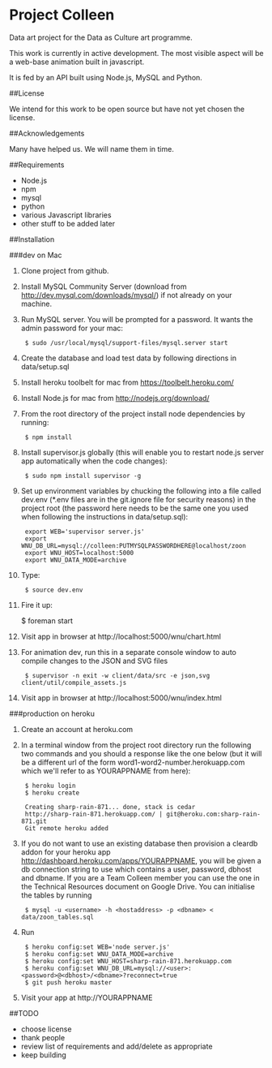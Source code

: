 # Project Colleen


Data art project for the Data as Culture art programme.

This work is currently in active development. The most visible aspect will be a web-base animation built in javascript.

It is fed by an API built using Node.js, MySQL and Python.

##License

We intend for this work to be open source but have not yet chosen the license.

##Acknowledgements


Many have helped us. We will name them in time.

##Requirements

* Node.js
* npm
* mysql
* python
* various Javascript libraries
* other stuff to be added later

##Installation 

###dev on Mac
1. Clone project from github.

1. Install MySQL Community Server (download from http://dev.mysql.com/downloads/mysql/) if not already on your machine.

1. Run MySQL server. You will be prompted for a password. It wants the admin password for your mac:

        $ sudo /usr/local/mysql/support-files/mysql.server start


1. Create the database and load test data by following directions in data/setup.sql

1. Install heroku toolbelt for mac from https://toolbelt.heroku.com/

1. Install Node.js for mac from http://nodejs.org/download/

1. From the root directory of the project install node dependencies by running:

        $ npm install

1. Install supervisor.js globally (this will enable you to restart node.js server app automatically when the code changes):

        $ sudo npm install supervisor -g

1. Set up environment variables by chucking the following into a file called dev.env (*.env files are in the git.ignore file for security reasons) in the project root (the password here needs to be the same one you used when following the instructions in data/setup.sql):

        export WEB='supervisor server.js'
        export WNU_DB_URL=mysql://colleen:PUTMYSQLPASSWORDHERE@localhost/zoon
        export WNU_HOST=localhost:5000
        export WNU_DATA_MODE=archive       

1. Type:

        $ source dev.env

1. Fire it up:

   	$ foreman start

1. Visit app in browser at http://localhost:5000/wnu/chart.html

1. For animation dev, run this in a separate console window to auto compile changes to the JSON and SVG files

        $ supervisor -n exit -w client/data/src -e json,svg client/util/compile_assets.js

1. Visit app in browser at http://localhost:5000/wnu/index.html

###production on heroku
1. Create an account at heroku.com
1. In a terminal window from the project root directory run the following two commands and you should a response like the one below (but it will be a different url of the form word1-word2-number.herokuapp.com which we'll refer to as YOURAPPNAME from here):

        $ heroku login
        $ heroku create
        
        Creating sharp-rain-871... done, stack is cedar
        http://sharp-rain-871.herokuapp.com/ | git@heroku.com:sharp-rain-871.git
        Git remote heroku added			

1. If you do not want to use an existing database then provision a cleardb addon for your heroku app http://dashboard.heroku.com/apps/YOURAPPNAME, you will be given a db connection string to use which contains a user, password, dbhost and dbname. If you are a Team Colleen member you can use the one in the Technical Resources document on Google Drive. You can initialise the tables by running

        $ mysql -u <username> -h <hostaddress> -p <dbname> < data/zoon_tables.sql

1. Run 

        $ heroku config:set WEB='node server.js'
        $ heroku config:set WNU_DATA_MODE=archive
        $ heroku config:set WNU_HOST=sharp-rain-871.herokuapp.com 
        $ heroku config:set WNU_DB_URL=mysql://<user>:<password>@<dbhost>/<dbname>?reconnect=true
        $ git push heroku master

1. Visit your app at http://YOURAPPNAME


##TODO
* choose license
* thank people
* review list of requirements and add/delete as appropriate
* keep building
